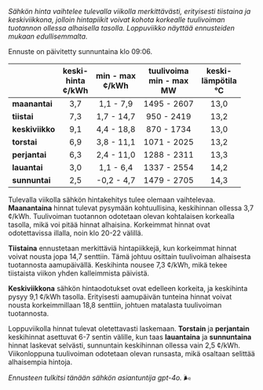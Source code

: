 *Sähkön hinta vaihtelee tulevalla viikolla merkittävästi, erityisesti tiistaina ja keskiviikkona, jolloin hintapiikit voivat kohota korkealle tuulivoiman tuotannon ollessa alhaisella tasolla. Loppuviikko näyttää ennusteiden mukaan edullisemmalta.*

Ennuste on päivitetty sunnuntaina klo 09:06.

|           | keski-<br>hinta<br>¢/kWh | min - max<br>¢/kWh | tuulivoima<br>min - max<br>MW | keski-<br>lämpötila<br>°C |
|:-------------|:----------------:|:----------------:|:-------------:|:-------------:|
| **maanantai** | 3,7 | 1,1 - 7,9 | 1495 - 2607 | 13,0 |
| **tiistai**   | 7,3 | 1,7 - 14,7 | 950 - 2419 | 13,2 |
| **keskiviikko** | 9,1 | 4,4 - 18,8 | 870 - 1734 | 13,0 |
| **torstai**   | 6,9 | 3,8 - 11,1 | 1071 - 2025 | 13,2 |
| **perjantai** | 6,3 | 2,4 - 11,0 | 1288 - 2311 | 13,3 |
| **lauantai**  | 3,0 | 1,1 - 6,4 | 1337 - 2554 | 14,2 |
| **sunnuntai** | 2,5 | -0,2 - 4,7 | 1479 - 2705 | 14,3 |

Tulevalla viikolla sähkön hintakehitys tulee olemaan vaihtelevaa. **Maanantaina** hinnat tulevat pysymään kohtuullisina, keskihinnan ollessa 3,7 ¢/kWh. Tuulivoiman tuotannon odotetaan olevan kohtalaisen korkealla tasolla, mikä voi pitää hinnat alhaisina. Korkeimmat hinnat ovat odotettavissa illalla, noin klo 20-22 välillä.

**Tiistaina** ennustetaan merkittäviä hintapiikkejä, kun korkeimmat hinnat voivat nousta jopa 14,7 senttiin. Tämä johtuu osittain tuulivoiman alhaisesta tuotannosta aamupäivällä. Keskihinta nousee 7,3 ¢/kWh, mikä tekee tiistaista viikon yhden kalleimmista päivistä.

**Keskiviikkona** sähkön hintaodotukset ovat edelleen korkeita, ja keskihinta pysyy 9,1 ¢/kWh tasolla. Erityisesti aamupäivän tunteina hinnat voivat nousta korkeimmillaan 18,8 senttiin, johtuen matalasta tuulivoiman tuotannosta.

Loppuviikolla hinnat tulevat oletettavasti laskemaan. **Torstain** ja **perjantain** keskihinnat asettuvat 6-7 sentin välille, kun taas **lauantaina** ja **sunnuntaina** hinnat laskevat selvästi, sunnuntain keskihinnan ollessa vain 2,5 ¢/kWh. Viikonloppuna tuulivoiman odotetaan olevan runsasta, mikä osaltaan selittää alhaisempia hintoja.

*Ennusteen tulkitsi tänään sähkön asiantuntija gpt-4o.* 🌬️
